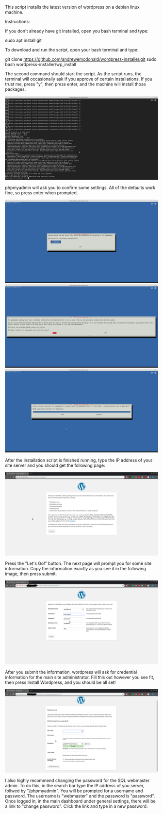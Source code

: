 This script installs the latest version of wordpress on a debian linux machine.

Instructions:

If you don't already have git installed, open you bash terminal and type:

sudo apt install git

To download and run the script, open your bash terminal and type:

git clone https://github.com/andrewemcdonald/wordpress-installer.git
sudo bash wordpress-installer/wp_install

The second command should start the script. As the script runs, the terminal will occasionally ask if you approve of certain installations. If you trust me, press "y", then press enter, and the machine will install those packages.

![Alt text](/screenshots/yes_or_no.png?raw=true "Hit yes, then enter.")

phpmyadmin will ask you to confirm some settings. All of the defaults work fine, so press
enter when prompted.

![Alt text](/screenshots/php_configure_one.png?raw=true "Hit enter.")
![Alt text](/screenshots/php_configure_two.png?raw=true "Hit enter.")
![Alt text](/screenshots/php_configure_three.png?raw=true "Hit enter.")

After the installation script is finished running, type the IP address of your site server and you should get the following page:

![Alt text](/screenshots/wordpress_configure_one.png?raw=true "Hit Let's Go!.")

Press the "Let's Go!" button. The next page will prompt you for some site information. Copy the information exactly as you see it in the following image, then press submit. 

![Alt text](/screenshots/wordpress_configure_two.png?raw=true "Enter information and press submit.")

After you submit the information, wordpress will ask for credential information for the main site administrator. Fill this out however you see fit, then press Install Wordpress, and you should be all set!

![Alt text](/screenshots/wordpress_configure_three.png?raw=true "Fill out however you see fit.")

I also highly recommend changing the password for the SQL webmaster admin. To do this, in the search bar type the IP address of you server, follwed by "/phpmyadmin". You will be prompted for a username and password. The username is "webmaster" and the password is "password". Once logged in, in the main dashboard under general settings, there will be a link to "change password". Click the link and type in a new password.

